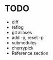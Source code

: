 # TODO

* diff
* reflog
* git aliases
* add -p, reset -p
* submodules
* cherrypick
* Reference section
